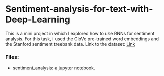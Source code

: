 # Sentiment-analysis-for-text-with-Deep-Learning
This is a mini project in which I explored how to use RNNs for sentiment analysis.
For this task, i used the GloVe pre-trained word embeddings and the Stanford sentiment treebank data.
Link to the dataset: [Link](https://nlp.stanford.edu/sentiment/code.html)
### Files:
- sentiment_analysis: a jupyter notebook.
